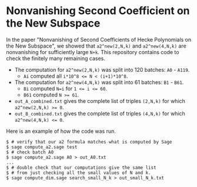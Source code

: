 
# Nonvanishing Second Coefficient on the New Subspace

In the paper "Nonvanishing of Second Coefficients of Hecke Polynomials on the New Subspace", we showed that `a2^new(2,N,k)` and  `a2^new(4,N,k)` are nonvanishing for sufficiently large `N+k`.
This repository contains code to check the finitely many remaining cases.

- The computation for `a2^new(2,N,k)` was split into 120 batches: `A0` - `A119`.
  - `Ai` computed all `i*10^8 <= N < (i+1)*10^8`.
- The computation for `a2^new(4,N,k)` was split into 61 batches: `B1` - `B61`.
  - `Bi` computed `N=i` for `1 <= i <= 60`.
  - `B61` computed `N >= 61`.
- `out_A_combined.txt` gives the complete list of triples `(2,N,k)` for which `a2^new(2,N,k) >= 0`.
- `out_B_combined.txt` gives the complete list of triples `(4,N,k)` for which `a2^new(4,N,k) <= 0`.


Here is an example of how the code was run.
```
$ # verify that our a2 formula matches what is computed by Sage
$ sage compute_a2.sage test
$ # check batch A0
$ sage compute_a2.sage A0 > out_A0.txt
...
$ # double check that our computations give the same list 
$ # from just checking all the small values of N and k.
$ sage compute_dim.sage search_small_N_k > out_small_N_k.txt
```
